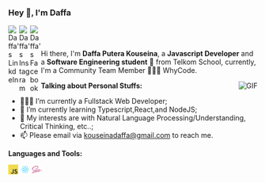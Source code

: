 ### Hey 👋, I'm Daffa

<a href="https://www.linkedin.com/in/daffa-kouseina-a27144198/">
  <img align="left" alt="Daffa's LinkdeIn" width="22px" src="https://cdn.jsdelivr.net/npm/simple-icons@v3/icons/linkedin.svg" />
</a>
<a href="https://www.instagram.com/mabroukimehdi/">
  <img align="left" alt="Daffa's Instagram" width="22px" src="https://cdn.jsdelivr.net/npm/simple-icons@v3/icons/instagram.svg" />
</a>
<a href="https://web.facebook.com/daffa.putera.14/">
  <img align="left" alt="Daffa's Facebook" width="22px" src="https://cdn.jsdelivr.net/npm/simple-icons@v3/icons/facebook.svg" />
</a>

<br />
<br />

Hi there, I'm **Daffa Putera Kouseina**, a **Javascript Developer** and a **Software Engineering student** 🚀 from Telkom School, currently, I'm a Community Team Member 🙍🏽‍♂️ WhyCode.

  <img align="right" alt="GIF" src="https://i.pinimg.com/originals/e4/26/70/e426702edf874b181aced1e2fa5c6cde.gif" />

**Talking about Personal Stuffs:**

- 👨🏽‍💻 I’m currently a Fullstack Web Developer;
- 🌱 I’m currently learning Typescript,React,and NodeJS; 
- 🤔 My interests are with Natural Language Processing/Understanding, Critical Thinking, etc..;
- 📫 Please email via kouseinadaffa@gmail.com to reach me.


**Languages and Tools:**  

<code><img height="20" src="https://raw.githubusercontent.com/github/explore/80688e429a7d4ef2fca1e82350fe8e3517d3494d/topics/javascript/javascript.png"></code>
<code><img height="20" src="https://raw.githubusercontent.com/github/explore/80688e429a7d4ef2fca1e82350fe8e3517d3494d/topics/react/react.png"></code>
<code><img height="20" src="https://raw.githubusercontent.com/github/explore/80688e429a7d4ef2fca1e82350fe8e3517d3494d/topics/sass/sass.png"></code>
